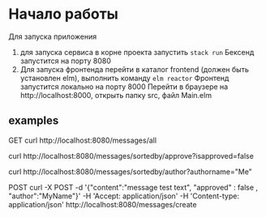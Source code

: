 # Начало работы

Для запуска приложения
1) для запуска сервиса в корне проекта запустить `stack run`
Бексенд запустится на порту 8080
2) Для запуска фронтенда перейти в каталог frontend (должен быть установлен elm), выполнить команду `elm reactor` 
Фронтенд запустится локально на порту 8000
Перейти в браузере на http://localhost:8000, открыть папку src, файл Main.elm


## examples

GET
curl http://localhost:8080/messages/all

curl http://localhost:8080/messages/sortedby/approve?isapproved=false

curl http://localhost:8080/messages/sortedby/author?authorname="Me"


POST
curl -X POST -d '{"content":"message test text", "approved" : false , "author":"MyName"}' -H 'Accept: application/json' -H 'Content-type: application/json' http://localhost:8080/messages/create
